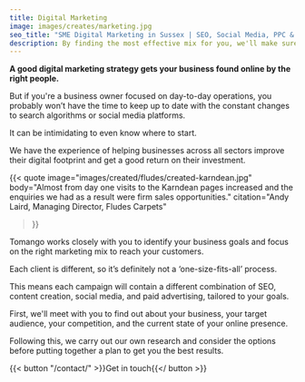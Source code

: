 ```yaml
---
title: Digital Marketing
image: images/creates/marketing.jpg
seo_title: "SME Digital Marketing in Sussex | SEO, Social Media, PPC & Email | Tomango"
description: By finding the most effective mix for you, we'll make sure you send out the right message, in the right place, at the right time.
---
```


**A good digital marketing strategy gets your business found online by the right people.**

But if you're a business owner focused on day-to-day operations, you probably won’t have the time to keep up to date with the constant changes to search algorithms or social media platforms.

It can be intimidating to even know where to start.

We have the experience of helping businesses across all sectors improve their digital footprint and get a good return on their investment.

{{< quote
	image="images/created/fludes/created-karndean.jpg"
	body="Almost from day one visits to the Karndean pages increased and the enquiries we had as a result were firm sales opportunities."
	citation="Andy Laird, Managing Director, Fludes Carpets"
>}}

Tomango works closely with you to identify your business goals and focus on the right marketing mix to reach your customers.

Each client is different, so it’s definitely not a ‘one-size-fits-all’ process.

This means each campaign will contain a different combination of SEO, content creation, social media, and paid advertising, tailored to your goals. 

First, we'll meet with you to find out about your business, your target audience, your competition, and the current state of your online presence.

Following this, we carry out our own research and consider the options before putting together a plan to get you the best results.

{{< button "/contact/" >}}Get in touch{{</ button >}}
